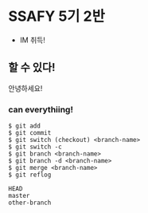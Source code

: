 # SSAFY 5기 2반
- IM 취득!

## 할 수 있다!
안녕하세요!

### can everythiing!

```
$ git add 
$ git commit
$ git switch (checkout) <branch-name>
$ git switch -c
$ git branch <branch-name>
$ git branch -d <branch-name>
$ git merge <branch-name>
$ git reflog
```
```
HEAD
master
other-branch
```
